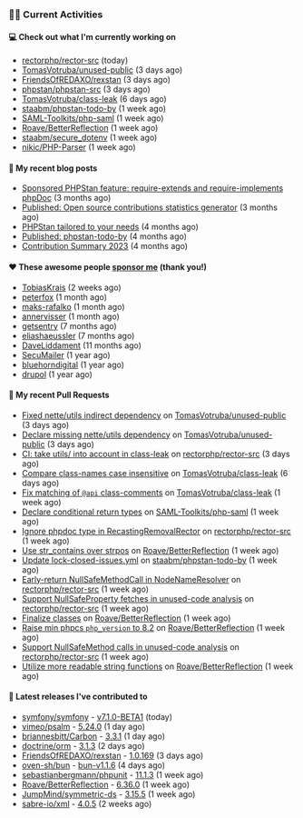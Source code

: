 ### 👨‍💻 Current Activities


#### 💻 Check out what I'm currently working on

- [rectorphp/rector-src](https://github.com/rectorphp/rector-src) (today)
- [TomasVotruba/unused-public](https://github.com/TomasVotruba/unused-public) (3 days ago)
- [FriendsOfREDAXO/rexstan](https://github.com/FriendsOfREDAXO/rexstan) (3 days ago)
- [phpstan/phpstan-src](https://github.com/phpstan/phpstan-src) (3 days ago)
- [TomasVotruba/class-leak](https://github.com/TomasVotruba/class-leak) (6 days ago)
- [staabm/phpstan-todo-by](https://github.com/staabm/phpstan-todo-by) (1 week ago)
- [SAML-Toolkits/php-saml](https://github.com/SAML-Toolkits/php-saml) (1 week ago)
- [Roave/BetterReflection](https://github.com/Roave/BetterReflection) (1 week ago)
- [staabm/secure_dotenv](https://github.com/staabm/secure_dotenv) (1 week ago)
- [nikic/PHP-Parser](https://github.com/nikic/PHP-Parser) (1 week ago)


#### 📜 My recent blog posts

- [Sponsored PHPStan feature: require-extends and require-implements phpDoc](https://staabm.github.io/2024/01/15/phpstan-require-extends-implements.html) (3 months ago)
- [Published: Open source contributions statistics generator](https://staabm.github.io/2024/01/10/oss-contribs-published.html) (3 months ago)
- [PHPStan tailored to your needs](https://staabm.github.io/2024/01/01/phpstan-customizing.html) (4 months ago)
- [Published: phpstan-todo-by](https://staabm.github.io/2023/12/17/phpstan-todo-by-published.html) (4 months ago)
- [Contribution Summary 2023](https://staabm.github.io/2023/12/07/contribution-summary-2023.html) (4 months ago)


#### ❤️ These awesome people [sponsor me](https://github.com/sponsors/staabm) (thank you!)

- [TobiasKrais](https://github.com/TobiasKrais) (2 weeks ago)
- [peterfox](https://github.com/peterfox) (1 month ago)
- [maks-rafalko](https://github.com/maks-rafalko) (1 month ago)
- [annervisser](https://github.com/annervisser) (1 month ago)
- [getsentry](https://github.com/getsentry) (7 months ago)
- [eliashaeussler](https://github.com/eliashaeussler) (7 months ago)
- [DaveLiddament](https://github.com/DaveLiddament) (11 months ago)
- [SecuMailer](https://github.com/SecuMailer) (1 year ago)
- [bluehorndigital](https://github.com/bluehorndigital) (1 year ago)
- [drupol](https://github.com/drupol) (1 year ago)


#### 🔨 My recent Pull Requests

- [Fixed nette/utils indirect dependency](https://github.com/TomasVotruba/unused-public/pull/116) on [TomasVotruba/unused-public](https://github.com/TomasVotruba/unused-public) (3 days ago)
- [Declare missing nette/utils dependency](https://github.com/TomasVotruba/unused-public/pull/115) on [TomasVotruba/unused-public](https://github.com/TomasVotruba/unused-public) (3 days ago)
- [CI: take utils/ into account in class-leak](https://github.com/rectorphp/rector-src/pull/5847) on [rectorphp/rector-src](https://github.com/rectorphp/rector-src) (3 days ago)
- [Compare class-names case insensitive](https://github.com/TomasVotruba/class-leak/pull/42) on [TomasVotruba/class-leak](https://github.com/TomasVotruba/class-leak) (6 days ago)
- [Fix matching of `@api` class-comments](https://github.com/TomasVotruba/class-leak/pull/39) on [TomasVotruba/class-leak](https://github.com/TomasVotruba/class-leak) (1 week ago)
- [Declare conditional return types](https://github.com/SAML-Toolkits/php-saml/pull/585) on [SAML-Toolkits/php-saml](https://github.com/SAML-Toolkits/php-saml) (1 week ago)
- [Ignore phpdoc type in RecastingRemovalRector](https://github.com/rectorphp/rector-src/pull/5841) on [rectorphp/rector-src](https://github.com/rectorphp/rector-src) (1 week ago)
- [Use str_contains over strpos](https://github.com/Roave/BetterReflection/pull/1427) on [Roave/BetterReflection](https://github.com/Roave/BetterReflection) (1 week ago)
- [Update lock-closed-issues.yml](https://github.com/staabm/phpstan-todo-by/pull/92) on [staabm/phpstan-todo-by](https://github.com/staabm/phpstan-todo-by) (1 week ago)
- [Early-return NullSafeMethodCall in NodeNameResolver](https://github.com/rectorphp/rector-src/pull/5840) on [rectorphp/rector-src](https://github.com/rectorphp/rector-src) (1 week ago)
- [Support NullSafeProperty fetches in unused-code analysis](https://github.com/rectorphp/rector-src/pull/5839) on [rectorphp/rector-src](https://github.com/rectorphp/rector-src) (1 week ago)
- [Finalize classes](https://github.com/Roave/BetterReflection/pull/1426) on [Roave/BetterReflection](https://github.com/Roave/BetterReflection) (1 week ago)
- [Raise min phpcs `php_version` to 8.2](https://github.com/Roave/BetterReflection/pull/1425) on [Roave/BetterReflection](https://github.com/Roave/BetterReflection) (1 week ago)
- [Support NullSafeMethod calls in unused-code analysis](https://github.com/rectorphp/rector-src/pull/5838) on [rectorphp/rector-src](https://github.com/rectorphp/rector-src) (1 week ago)
- [Utilize more readable string functions](https://github.com/Roave/BetterReflection/pull/1424) on [Roave/BetterReflection](https://github.com/Roave/BetterReflection) (1 week ago)


#### 🔭 Latest releases I've contributed to

- [symfony/symfony](https://github.com/symfony/symfony) - [v7.1.0-BETA1](https://github.com/symfony/symfony/releases/tag/v7.1.0-BETA1) (today)
- [vimeo/psalm](https://github.com/vimeo/psalm) - [5.24.0](https://github.com/vimeo/psalm/releases/tag/5.24.0) (1 day ago)
- [briannesbitt/Carbon](https://github.com/briannesbitt/Carbon) - [3.3.1](https://github.com/briannesbitt/Carbon/releases/tag/3.3.1) (1 day ago)
- [doctrine/orm](https://github.com/doctrine/orm) - [3.1.3](https://github.com/doctrine/orm/releases/tag/3.1.3) (2 days ago)
- [FriendsOfREDAXO/rexstan](https://github.com/FriendsOfREDAXO/rexstan) - [1.0.169](https://github.com/FriendsOfREDAXO/rexstan/releases/tag/1.0.169) (3 days ago)
- [oven-sh/bun](https://github.com/oven-sh/bun) - [bun-v1.1.6](https://github.com/oven-sh/bun/releases/tag/bun-v1.1.6) (4 days ago)
- [sebastianbergmann/phpunit](https://github.com/sebastianbergmann/phpunit) - [11.1.3](https://github.com/sebastianbergmann/phpunit/releases/tag/11.1.3) (1 week ago)
- [Roave/BetterReflection](https://github.com/Roave/BetterReflection) - [6.36.0](https://github.com/Roave/BetterReflection/releases/tag/6.36.0) (1 week ago)
- [JumpMind/symmetric-ds](https://github.com/JumpMind/symmetric-ds) - [3.15.5](https://github.com/JumpMind/symmetric-ds/releases/tag/3.15.5) (1 week ago)
- [sabre-io/xml](https://github.com/sabre-io/xml) - [4.0.5](https://github.com/sabre-io/xml/releases/tag/4.0.5) (2 weeks ago)
